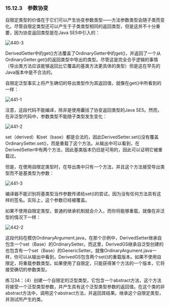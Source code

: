### 15.12.3　参数协变

自限定类型的价值在于它们可以产生协变参数类型——方法参数类型会随子类而变化。尽管自限定类型还可以产生于子类类型相同的返回类型，但是这并不十分重要，因为协变返回类型是在Java SE5中引入的：

![440-3](../Images/image03293.jpeg)

DerivedGetter中的get()方法覆盖了OrdinaryGetter中的get()，并返回了一个从OrdinaryGetter.get()的返回类型中导出的类型。尽管这是完全合乎逻辑的事情（导出类方法应该能够返回比它覆盖的基类方法更具体的类型）但是这在早先的Java版本中是不合法的。

自限定泛型事实上将产生确切的导出类型作为其返回值，就像在get()中所看到的一样：

![441-1](../Images/image03294.jpeg)

注意，这段代码不能编译，除非是使用囊括了协变返回类型的Java SE5。然而，在非泛型代码中，参数类型不能随子类型发生变化：

![441-2](../Images/image03295.jpeg)

set（derived）和set（base）都是合法的，因此DerivedSetter.set()没有覆盖OrdinarySetter.set()，而是重载了这个方法。从输出中可以看到，在DerivedSetter中有两个方法，因此基类版本仍旧是可用的，因此可以证明它被重载过。

但是，在使用自限定类型时，在导出类中只有一个方法，并且这个方法接受导出类型而不是基类型为参数：

![441-3](../Images/image03296.jpeg)

编译器不能识别将基类型当作参数传递给set()的尝试，因为没有任何方法具有这样的签名。实际上，这个参数已经被覆盖。

如果不使用自限定类型，普通的继承机制就会介入，而你将能够重载，就像在非泛型的情况下一样：

![442-2](../Images/image03297.jpeg)

这段代码在模仿OrdinaryArgument.java，在那个示例中，DerivedSetter继承自包含一个set（Base）的OrdinarySetter。而这里，DerivedGS继承自泛型创建的也包含有一个set（Base）的GenericSetter<Base>。就像OrdinaryArgument.java一样，你可以从输出中看到，DerivedGS包含两个set()的重载版本。如果不使用自限定，将重载参数类型。如果使用了自限定，只能获得某个方法的一个版本，它将接受确切的参数类型。

练习34：（4）创建一个自限定的泛型类型，它包含一个abstract方法，这个方法将接受一个泛型类型参数，并产生具有这个泛型类型参数的返回值。在这个类的非abstract方法中，调用这个abstract方法，并返回其结果。继承这个自限定类型，并测试所产生的类。